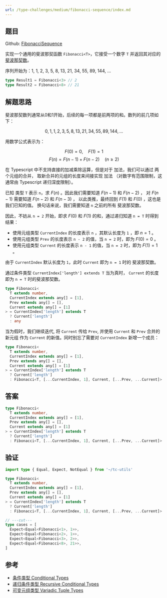 ```yaml
---
url: /type-challenges/medium/fibonacci-sequence/index.md
---
```

## 题目

Github: [FibonacciSequence](https://github.com/type-challenges/type-challenges/blob/main/questions/04182-medium-fibonacci-sequence/README.zh-CN.md)

实现一个通用的斐波那契函数 `Fibonacci<T>`，它接受一个数字 `T` 并返回其对应的 [斐波那契数](https://en.wikipedia.org/wiki/Fibonacci_number)。

序列开始为：1, 1, 2, 3, 5, 8, 13, 21, 34, 55, 89, 144, ...

```ts
type Result1 = Fibonacci<3> // 2
type Result2 = Fibonacci<8> // 21
```

## 解题思路

斐波那契数列通常从0和1开始，后续的每一项都是前两项的和。数列的前几项如下：

$$
0, 1, 1, 2, 3, 5, 8, 13, 21, 34, 55, 89, 144, \dots
$$

用数学公式表示为：

$$
F(0) = 0, \quad F(1) = 1
$$
$$
F(n) = F(n-1) + F(n-2) \quad (n \geq 2)
$$

在 Typescript 中不支持直接的加减乘除运算，但是对于 加法，我们可以通过 两个元组的合并，
取新合并的元组的长度来间接实现 加法 （对数字有范围限制，这通常由 Typescript 递归深度限制）。

已知 类型 `T` 表示 `n`，求 $F(n)$ 。因此我们需要知道 $F(n-1)$ 和 $F(n-2)$ ，
对 $F(n-1)$ 需要知道 $F(n-2)$ 和 $F(n-3)$ ， 以此类推，最终回到 $F(1)$ 和 $F(0)$ ，这也是我们已知的值。
换句话来说，我们需要知道 `n` 之前的所有 斐波那契数。

因此，不妨从 `n = 2` 开始，即求 $F(0)$ 和 $F(1)$ 的和，通过递归知道 `n = T` 时得到结果：

* 使用元组类型 `CurrentIndex` 的长度表示 `n` ，其默认长度为 `1` ，即 $n=1$ 。
* 使用元组类型 `Prev` 的长度表示 `n - 2` 的值，当 `n = 2` 时，即为 $F(0) = 0$ 。
* 使用元组类型 `Current` 的长度表示 `n - 1` 的值，当 `n = 2` 时，即为 $F(1) = 1$ 。

由于 `CurrentIndex` 默认长度为 `1`，此时 `Current` 即为 `n = 1` 时的 斐波那契数。

通过条件类型 `CurrentIndex['length'] extends T` 当为真时， `Current` 的长度即为 `n = T` 时的斐波那契数。

```ts
type Fibonacci<
  T extends number,
  CurrentIndex extends any[] = [1],
  Prev extends any[] = [],
  Current extends any[] = [1]
> = CurrentIndex['length'] extends T
  ? Current['length']
  : any
```

当为假时，我们继续迭代, 将 `Current` 传给 `Prev`, 并使用 `Current` 和 `Prev` 合并的新元组
作为 `Current` 的新值。同时别忘了需要对 `CurrentIndex` 新增一个成员：

```ts
type Fibonacci<
  T extends number,
  CurrentIndex extends any[] = [1],
  Prev extends any[] = [],
  Current extends any[] = [1]
> = CurrentIndex['length'] extends T
  ? Current['length']
  : Fibonacci<T, [...CurrentIndex, 1], Current, [...Prev, ...Current]> // [!code ++]
```

## 答案

```ts
type Fibonacci<
  T extends number,
  CurrentIndex extends any[] = [1],
  Prev extends any[] = [],
  Current extends any[] = [1]
> = CurrentIndex['length'] extends T
  ? Current['length']
  : Fibonacci<T, [...CurrentIndex, 1], Current, [...Prev, ...Current]>
```

## 验证

```ts twoslash
import type { Equal, Expect, NotEqual } from '~/tc-utils'

type Fibonacci<
  T extends number,
  CurrentIndex extends any[] = [1],
  Prev extends any[] = [],
  Current extends any[] = [1]
> = CurrentIndex['length'] extends T
  ? Current['length']
  : Fibonacci<T, [...CurrentIndex, 1], Current, [...Prev, ...Current]>

// ---cut---
type cases = [
  Expect<Equal<Fibonacci<1>, 1>>,
  Expect<Equal<Fibonacci<2>, 1>>,
  Expect<Equal<Fibonacci<3>, 2>>,
  Expect<Equal<Fibonacci<8>, 21>>,
]
```

## 参考

* [条件类型 Conditional Types](https://www.typescriptlang.org/docs/handbook/2/conditional-types.html)
* [递归条件类型 Recursive Conditional Types](https://www.typescriptlang.org/docs/handbook/release-notes/typescript-4-1.html#recursive-conditional-types)
* [可变元组类型 Variadic Tuple Types](https://www.typescriptlang.org/docs/handbook/release-notes/typescript-4-0.html#variadic-tuple-types)
